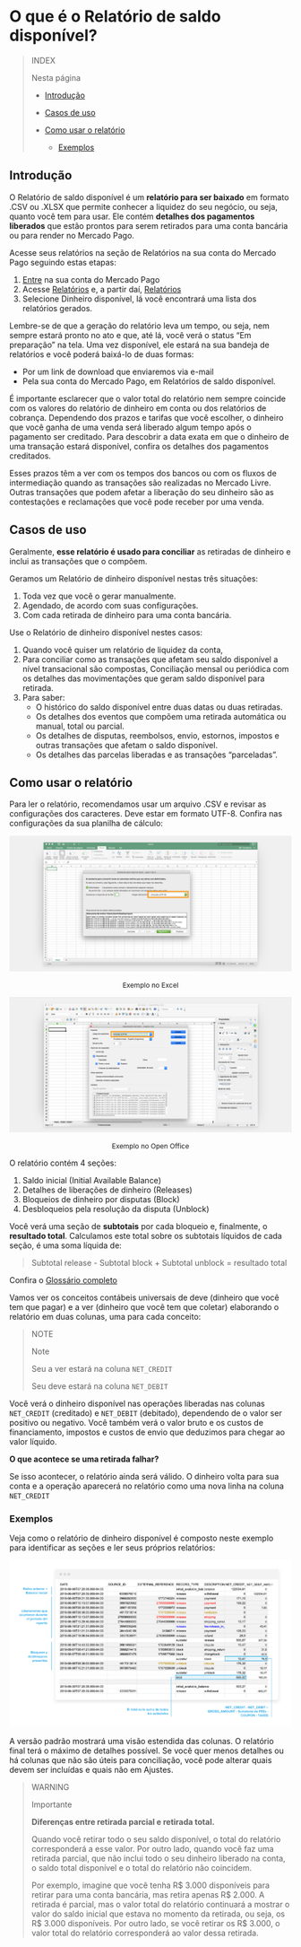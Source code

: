 # O que é o Relatório de saldo disponível?

> INDEX
>
> Nesta página
>
> - [Introdução](#bookmark_introdução) 
>
> - [Casos de uso](#bookmark_casos_de_uso)
>
> - [Como usar o relatório](#bookmark_como_usar_o_relatório) 
>
>    + [Exemplos](#bookmark_exemplos)
>

## Introdução


O Relatório de saldo disponível é um **relatório para ser baixado** em formato .CSV ou .XLSX que permite conhecer a liquidez do seu negócio, ou seja, quanto você tem para usar. Ele contém **detalhes dos pagamentos liberados** que estão prontos para serem retirados para uma conta bancária ou para render no Mercado Pago.


Acesse seus relatórios na seção de Relatórios na sua conta do Mercado Pago seguindo estas etapas:
1. [Entre](https://www.mercadolivre.com/jms/mlb/lgz/msl/login/H4sIAAAAAAAEAy2NQQ7DIAwE_-JzlNw59iPIIQ5BhRoZR7SK8veaqscd744vyBzTy-unEjigd80pJIUJakbdWYpPmx1KNdSS0j_mdVRQsJCSNHDXEEXaHmSjodoxN7ISnnr4PXM39vtlLLKFQ7U2tyy997mQBNy4YuQ5cJlXWeCezNHUq2B4glM56f4CVo_Sya8AAAA/user) na sua conta do Mercado Pago
1. Acesse [Relatórios](https://www.mercadopago.com/mlb/account/movements) e, a partir daí, [Relatórios](https://www.mercadopago.com/mlb/account/movements)
1. Selecione Dinheiro disponível, lá você encontrará uma lista dos relatórios gerados.

Lembre-se de que a geração do relatório leva um tempo, ou seja, nem sempre estará pronto no ato e que, até lá, você verá o status “Em preparação” na tela. Uma vez disponível, ele estará na sua bandeja de relatórios e você poderá baixá-lo de duas formas:
* Por um link de download que enviaremos via e-mail
* Pela sua conta do Mercado Pago, em Relatórios de saldo disponível.

É importante esclarecer que o valor total do relatório nem sempre coincide com os valores do relatório de dinheiro em conta ou dos relatórios de cobrança. Dependendo dos prazos e tarifas que você escolher, o dinheiro que você ganha de uma venda será liberado algum tempo após o pagamento ser creditado. Para descobrir a data exata em que o dinheiro de uma transação estará disponível, confira os detalhes dos pagamentos creditados.

Esses prazos têm a ver com os tempos dos bancos ou com os fluxos de intermediação quando as transações são realizadas no Mercado Livre. Outras transações que podem afetar a liberação do seu dinheiro são as contestações e reclamações que você pode receber por uma venda.

## Casos de uso

Geralmente, **esse relatório é usado para conciliar** as retiradas de dinheiro e inclui as transações que o compõem.

Geramos um Relatório de dinheiro disponível nestas três situações:
1. Toda vez que você o gerar manualmente.
1. Agendado, de acordo com suas configurações.
1. Com cada retirada de dinheiro para uma conta bancária.

Use o Relatório de dinheiro disponível nestes casos:
1. Quando você quiser um relatório de liquidez da conta,
1. Para conciliar como as transações que afetam seu saldo disponível a nível transacional são compostas,
Conciliação mensal ou periódica com os detalhes das movimentações que geram saldo disponível para retirada.
1. Para saber:
    + O histórico do saldo disponível entre duas datas ou duas retiradas.
    + Os detalhes dos eventos que compõem uma retirada automática ou manual, total ou parcial.
    + Os detalhes de disputas, reembolsos, envio, estornos, impostos e outras transações que afetam o saldo disponível.
    + Os detalhes das parcelas liberadas e as transações “parceladas”.


## Como usar o relatório

Para ler o relatório, recomendamos usar um arquivo .CSV e revisar as configurações dos caracteres. Deve estar em formato UTF-8. Confira nas configurações da sua planilha de cálculo:

![Relatório de dinheiro disponivel excel Mercado Pago](/images/manage-account/reports/ms-excel.png)
<p style="text-align:center;font-size:12px;">Exemplo no Excel</p>

![Relatório de dinheiro disponivel Open Office Mercado Pago](/images/manage-account/reports/open-office.png)
<p style="text-align:center;font-size:12px;">Exemplo no Open Office</p>

O relatório contém 4 seções:
1. Saldo inicial (Initial Available Balance)
1. Detalhes de liberações de dinheiro (Releases)
1. Bloqueios de dinheiro por disputas (Block)
1. Desbloqueios pela resolução da disputa (Unblock)

Você verá uma seção de **subtotais** por cada bloqueio e, finalmente, o **resultado total**. Calculamos este total sobre os subtotais líquidos de cada seção, é uma soma líquida de: 

> Subtotal release - Subtotal block + Subtotal unblock = resultado total

Confira o [Glossário completo](https://www.mercadopago.com.br/developers/pt/guides/manage-account/reports/available-money-reports-glossary)

Vamos ver os conceitos contábeis universais de deve (dinheiro que você tem que pagar) e a ver (dinheiro que você tem que coletar) elaborando o relatório em duas colunas, uma para cada conceito: 

> NOTE
>
> Note
>
> Seu a ver estará na coluna `NET_CREDIT`
>
> Seu deve estará na coluna `NET_DEBIT`

Você verá o dinheiro disponível nas operações liberadas nas colunas `NET_CREDIT` (creditado) e `NET_DEBIT` (debitado), dependendo de o valor ser positivo ou negativo. Você também verá o valor bruto e os custos de financiamento, impostos e custos de envio que deduzimos para chegar ao valor líquido.

**O que acontece se uma retirada falhar?**

Se isso acontecer, o relatório ainda será válido. O dinheiro volta para sua conta e a operação aparecerá no relatório como uma nova linha na coluna `NET_CREDIT`

### Exemplos

Veja como o relatório de dinheiro disponível é composto neste exemplo para identificar as seções e ler seus próprios relatórios:

![Relatório de dinheiro disponivel Exemplos Mercado Pago](/images/manage-account/reports/examples.png)

A versão padrão mostrará uma visão estendida das colunas. O relatório final terá o máximo de detalhes possível. Se você quer menos detalhes ou há colunas que não são úteis para conciliação, você pode alterar quais devem ser incluídas e quais não em Ajustes.


> WARNING 
> 
> Importante
>
> **Diferenças entre retirada parcial e retirada total.**
> 
> Quando você retirar todo o seu saldo disponível, o total do relatório corresponderá a esse valor. Por outro lado, quando você faz uma retirada parcial, que não inclui todo o seu dinheiro liberado na conta, o saldo total disponível e o total do relatório não coincidem.
>
>Por exemplo, imagine que você tenha R$ 3.000 disponíveis para retirar para uma conta bancária, mas retira apenas R$ 2.000. A retirada é parcial, mas o valor total do relatório continuará a mostrar o valor do saldo inicial que estava no momento da retirada, ou seja, os R$ 3.000 disponíveis. Por outro lado, se você retirar os R$ 3.000, o valor total do relatório corresponderá ao valor dessa retirada.
